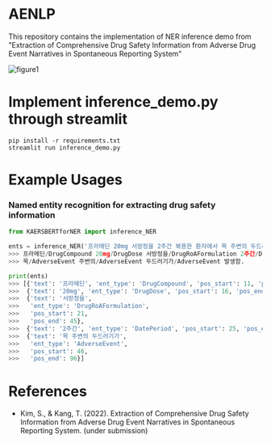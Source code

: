 # AENLP
This repository contains the implementation of NER inference demo from "Extraction of Comprehensive Drug Safety Information from Adverse Drug Event Narratives in Spontaneous Reporting System"

![figure1](https://user-images.githubusercontent.com/53844800/196883837-459ee966-e683-43f5-adc6-63d132999695.png)


# Implement inference_demo.py through streamlit
``` 
pip install -r requirements.txt
streamlit run inference_demo.py
```

# Example Usages
### Named entity recognition for extracting drug safety information
```python
from KAERSBERTforNER import inference_NER

ents = inference_NER('프라메딘 20mg 서방정을 2주간 복용한 환자에서 목 주변의 두드러기가 발생함.', print_result=True)
>>> 프라메딘/DrugCompound 20mg/DrugDose 서방정을/DrugRoAFormulation 2주간/DatePeriod 복용한 환자에서
>>> 목/AdverseEvent 주변의/AdverseEvent 두드러기가/AdverseEvent 발생함.

print(ents)
>>> [{'text': '프라메딘', 'ent_type': 'DrugCompound', 'pos_start': 11, 'pos_end': 26},
>>>  {'text': '20mg', 'ent_type': 'DrugDose', 'pos_start': 16, 'pos_end': 36},
>>>  {'text': '서방정을',
>>>   'ent_type': 'DrugRoAFormulation',
>>>   'pos_start': 21,
>>>   'pos_end': 45},
>>>  {'text': '2주간', 'ent_type': 'DatePeriod', 'pos_start': 25, 'pos_end': 53},
>>>  {'text': '목 주변의 두드러기가',
>>>   'ent_type': 'AdverseEvent',
>>>   'pos_start': 46,
>>>   'pos_end': 96}]
```

# References
 - Kim, S., & Kang, T. (2022). Extraction of Comprehensive Drug Safety Information from Adverse Drug Event Narratives in Spontaneous Reporting System. (under submission)
